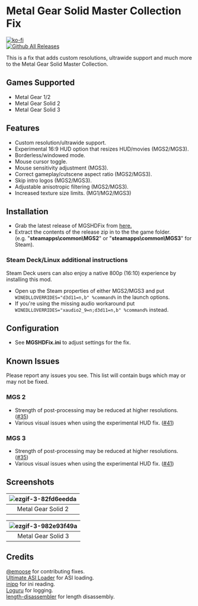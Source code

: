 # Metal Gear Solid Master Collection Fix
[![ko-fi](https://ko-fi.com/img/githubbutton_sm.svg)](https://ko-fi.com/W7W01UAI9)</br>
[![Github All Releases](https://img.shields.io/github/downloads/Lyall/MGSHDFix/total.svg)](https://github.com/Lyall/MGSHDFix/releases)

This is a fix that adds custom resolutions, ultrawide support and much more to the Metal Gear Solid Master Collection.<br />

## Games Supported
- Metal Gear 1/2
- Metal Gear Solid 2
- Metal Gear Solid 3

## Features
- Custom resolution/ultrawide support.
- Experimental 16:9 HUD option that resizes HUD/movies (MGS2/MGS3).
- Borderless/windowed mode.
- Mouse cursor toggle.
- Mouse sensitivity adjustment (MGS3).
- Correct gameplay/cutscene aspect ratio (MGS2/MGS3).
- Skip intro logos (MGS2/MGS3).
- Adjustable anisotropic filtering (MGS2/MGS3).
- Increased texture size limits. (MG1/MG2/MGS3)

## Installation
- Grab the latest release of MGSHDFix from [here.](https://github.com/Lyall/MGSHDFix/releases)
- Extract the contents of the release zip in to the the game folder.<br />(e.g. "**steamapps\common\MGS2**" or "**steamapps\common\MGS3**" for Steam).

### Steam Deck/Linux additional instructions
Steam Deck users can also enjoy a native 800p (16:10) experience by installing this mod.
- Open up the Steam properties of either MGS2/MGS3 and put `WINEDLLOVERRIDES="d3d11=n,b" %command%` in the launch options.
- If you're using the missing audio workaround put `WINEDLLOVERRIDES="xaudio2_9=n;d3d11=n,b" %command%` instead.

## Configuration
- See **MGSHDFix.ini** to adjust settings for the fix.

## Known Issues
Please report any issues you see.
This list will contain bugs which may or may not be fixed.

### MGS 2
- Strength of post-processing may be reduced at higher resolutions. ([#35](https://github.com/Lyall/MGSHDFix/issues/35))
- Various visual issues when using the experimental HUD fix. ([#41](https://github.com/Lyall/MGSHDFix/issues/41))

### MGS 3
- Strength of post-processing may be reduced at higher resolutions. ([#35](https://github.com/Lyall/MGSHDFix/issues/35))
- Various visual issues when using the experimental HUD fix. ([#41](https://github.com/Lyall/MGSHDFix/issues/41))

## Screenshots

| ![ezgif-3-82fd6eedda](https://github.com/Lyall/MGSHDFix/assets/695941/b01453c7-b4ee-4903-bd34-340371873ecb) |
|:--:|
| Metal Gear Solid 2 |

| ![ezgif-3-982e93f49a](https://github.com/Lyall/MGSHDFix/assets/695941/5530a42e-6b6a-4eb0-a714-ba3e7c3a1dc3) |
|:--:|
| Metal Gear Solid 3 |

## Credits
[@emoose](https://github.com/emoose) for contributing fixes. <br />
[Ultimate ASI Loader](https://github.com/ThirteenAG/Ultimate-ASI-Loader) for ASI loading. <br />
[inipp](https://github.com/mcmtroffaes/inipp) for ini reading. <br />
[Loguru](https://github.com/emilk/loguru) for logging. <br />
[length-disassembler](https://github.com/Nomade040/length-disassembler) for length disassembly.
